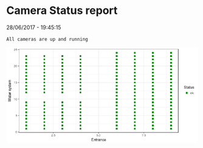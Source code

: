Camera Status report
================
28/06/2017 - 19:45:15

    All cameras are up and running

![](camreport_files/figure-markdown_github/unnamed-chunk-2-1.png)
